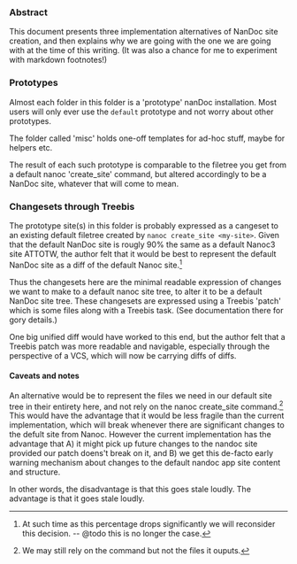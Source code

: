 ### Abstract

This document presents three implementation alternatives of NanDoc site creation, and then explains why we are going with the one we are going with at the time of this writing.  (It was also a chance for me to experiment with markdown footnotes!)


### Prototypes

Almost each folder in this folder is a 'prototype' nanDoc installation.  Most users will only ever use the `default` prototype and not worry about other prototypes.

The folder called 'misc' holds one-off templates for ad-hoc stuff, maybe for helpers etc.

The result of each such prototype is comparable to the filetree you get from a default nanoc 'create_site' command, but altered accordingly to be a NanDoc site, whatever that will come to mean.


### Changesets through Treebis

The prototype site(s) in this folder is probably expressed as a cangeset to an existing default filetree created by `nanoc create_site <my-site>`.  Given that the default NanDoc site is rougly 90% the same as a default Nanoc3 site ATTOTW, the author felt that it would be best to represent the default NanDoc site as a diff of the default Nanoc site.[^1]

[^1]: At such time as this percentage drops significantly we will reconsider this decision. -- @todo this is no longer the case.

Thus the changesets here are the minimal readable expression of changes we want to make to a default nanoc site tree, to alter it to be a default NanDoc
site tree.  These changesets are expressed using a Treebis 'patch' which is some files along with a Treebis task.  (See documentation there for gory details.)

One big unified diff would have worked to this end, but the author felt that a Treebis patch was more readable and navigable, especially through the perspective of a VCS, which will now be carrying diffs of diffs.


#### Caveats and notes

An alternative would be to represent the files we need in our default site tree in their entirety here, and not rely on the nanoc create_site command.[^2] This would have the advantage that it would be less fragile than the current implementation, which will break whenever there are significant changes to the defult site from Nanoc.  However the current implementation has the advantage that A) it might pick up future changes to the nandoc site provided our patch doens't break on it, and B) we get this de-facto early warning mechanism about changes to the default nandoc app site content and structure.

[^2]: We may still rely on the command but not the files it ouputs.

In other words, the disadvantage is that this goes stale loudly.  The advantage is that it goes stale loudly.

